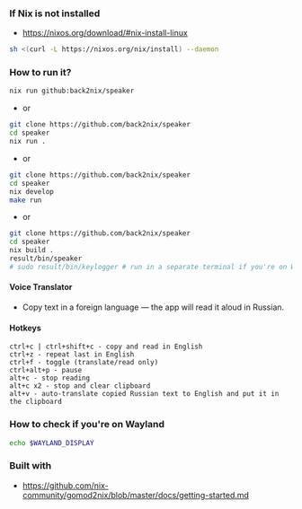 ### If Nix is not installed

- https://nixos.org/download/#nix-install-linux
```bash
sh <(curl -L https://nixos.org/nix/install) --daemon
```

### How to run it?

```bash
nix run github:back2nix/speaker
```
- or

```bash
git clone https://github.com/back2nix/speaker
cd speaker
nix run .
```

- or

```bash
git clone https://github.com/back2nix/speaker
cd speaker
nix develop
make run
```

- or

```bash
git clone https://github.com/back2nix/speaker
cd speaker
nix build .
result/bin/speaker
# sudo result/bin/keylogger # run in a separate terminal if you're on Wayland instead of X11
```

#### Voice Translator

- Copy text in a foreign language — the app will read it aloud in Russian.

#### Hotkeys

```
ctrl+c | ctrl+shift+c - copy and read in English
ctrl+z - repeat last in English
ctrl+f - toggle (translate/read only)
ctrl+alt+p - pause
alt+c - stop reading
alt+c x2 - stop and clear clipboard
alt+v - auto-translate copied Russian text to English and put it in the clipboard
```

### How to check if you're on Wayland

```bash
echo $WAYLAND_DISPLAY
```

### Built with

- https://github.com/nix-community/gomod2nix/blob/master/docs/getting-started.md
